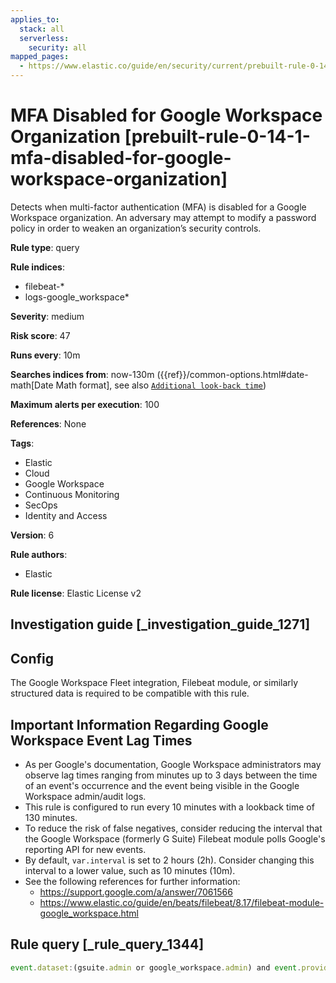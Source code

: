 ```yaml
---
applies_to:
  stack: all
  serverless:
    security: all
mapped_pages:
  - https://www.elastic.co/guide/en/security/current/prebuilt-rule-0-14-1-mfa-disabled-for-google-workspace-organization.html
---
```


# MFA Disabled for Google Workspace Organization [prebuilt-rule-0-14-1-mfa-disabled-for-google-workspace-organization]

Detects when multi-factor authentication (MFA) is disabled for a Google Workspace organization. An adversary may attempt to modify a password policy in order to weaken an organization’s security controls.

**Rule type**: query

**Rule indices**:

* filebeat-*
* logs-google_workspace*

**Severity**: medium

**Risk score**: 47

**Runs every**: 10m

**Searches indices from**: now-130m ({{ref}}/common-options.html#date-math[Date Math format], see also [`Additional look-back time`](docs-content://solutions/security/detect-and-alert/create-detection-rule.md#rule-schedule))

**Maximum alerts per execution**: 100

**References**: None

**Tags**:

* Elastic
* Cloud
* Google Workspace
* Continuous Monitoring
* SecOps
* Identity and Access

**Version**: 6

**Rule authors**:

* Elastic

**Rule license**: Elastic License v2

## Investigation guide [_investigation_guide_1271]

## Config

The Google Workspace Fleet integration, Filebeat module, or similarly structured data is required to be compatible with this rule.

## Important Information Regarding Google Workspace Event Lag Times
- As per Google's documentation, Google Workspace administrators may observe lag times ranging from minutes up to 3 days between the time of an event's occurrence and the event being visible in the Google Workspace admin/audit logs.
- This rule is configured to run every 10 minutes with a lookback time of 130 minutes.
- To reduce the risk of false negatives, consider reducing the interval that the Google Workspace (formerly G Suite) Filebeat module polls Google's reporting API for new events.
- By default, `var.interval` is set to 2 hours (2h). Consider changing this interval to a lower value, such as 10 minutes (10m).
- See the following references for further information:
  - https://support.google.com/a/answer/7061566
  - https://www.elastic.co/guide/en/beats/filebeat/8.17/filebeat-module-google_workspace.html

## Rule query [_rule_query_1344]

```js
event.dataset:(gsuite.admin or google_workspace.admin) and event.provider:admin and event.category:iam and event.action:(ENFORCE_STRONG_AUTHENTICATION or ALLOW_STRONG_AUTHENTICATION) and (gsuite.admin.new_value:false or google_workspace.admin.new_value:false)
```


